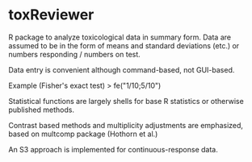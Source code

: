 # toxReviewer
R package to analyze toxicological data in summary form.
Data are assumed to be in the form of means and standard deviations (etc.) or numbers responding / numbers on test.

Data entry is convenient although command-based, not GUI-based.

Example (Fisher's exact test) > fe("1/10;5/10")

Statistical functions are largely shells for base R statistics or otherwise published methods. 

Contrast based methods and multiplicity adjustments are emphasized, based on multcomp package (Hothorn et al.)

An S3 approach is implemented for continuous-response data.


